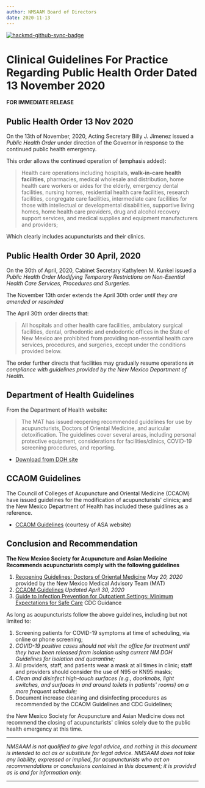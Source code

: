 ```yaml
---
author: NMSAAM Board of Directors
date: 2020-11-13
---
```


[![hackmd-github-sync-badge](https://hackmd.io/ra3YxUOIRCazIpOg2Hbw0g/badge)](https://hackmd.io/ra3YxUOIRCazIpOg2Hbw0g)

# Clinical Guidelines For Practice Regarding Public Health Order Dated 13 November 2020

**FOR IMMEDIATE RELEASE**

## Public Health Order 13 Nov 2020

On the 13th of November, 2020, Acting Secretary Billy J. Jimenez issued a *Public Health Order* under direction of the Governor in response to the continued public health emergency. 

This order allows the continued operation of (emphasis added): 

> Health care operations including hospitals, **walk-in-care health facilities**, pharmacies, medical wholesale and distribution, home health care workers or aides for the elderly, emergency dental facilities, nursing homes, residential health care facilities, research facilities, congregate care facilities, intermediate care facilities for those with intellectual or developmental disabilities, supportive living homes, home health care providers, drug and alcohol recovery support services, and medical supplies and equipment manufacturers and providers;

Which clearly includes acupuncturists and their clinics. 

## Public Health Order 30 April, 2020

On the 30th of April, 2020, Cabinet Secretary Kathyleen M. Kunkel issued a *Public Health Order Modifying Temporary Restrictions on Non-Esential Health Care Services, Procedures and Surgeries.*

The November 13th order extends the April 30th order *until they are amended or rescinded*

The April 30th order directs that: 

> All hospitals and other health care facilities, ambulatory surgical facilities, dental, orthodontic and endodontic offices in the State of New Mexico are prohibited from providing non-essential health care services, procedures, and surgeries, except under the conditions provided below.

The order further directs that facilities may gradually resume operations *in compliance with guidelines provided by the New Mexico Department of Health.* 

## Department of Health Guidelines

From the Department of Health website: 

> The MAT has issued reopening recommended guidelines for use by acupuncturists, Doctors of Oriental Medicine, and auricular detoxification. The guidelines cover several areas, including personal protective equipment, considerations for facilities/clinics, COVID-19 screening procedures, and reporting.

- [Download from DOH site](https://cvmodeling.nmhealth.org/wp-content/uploads/sites/4/2020/05/NMMATAssessmentDOMReopening2020_05_20.pdf)

## CCAOM Guidelines

The Council of Colleges of Acupuncture and Oriental Medicine (CCAOM) have issued guidelines for the modification of acupuncturists' clinics; and the New Mexico Department of Health has included these guidlines as a reference. 

- [CCAOM Guidelines](https://www.asacu.org/wp-content/uploads/CCAOM-Clinic-Infection-Control-Advisory.pdf) (courtesy of ASA website)

## Conclusion and Recommendation

**The New Mexico Society for Acupuncture and Asian Medicine Recommends acupuncturists comply with the following guidelines**

1. [Reopening Guidelines: Doctors of Oriental Medicine](https://cvmodeling.nmhealth.org/wp-content/uploads/sites/4/2020/05/NMMATAssessmentDOMReopening2020_05_20.pdf) *May 20, 2020* provided by the New Mexico Medical Advisory Team (MAT)
2. [CCAOM Guidelines](https://www.asacu.org/wp-content/uploads/CCAOM-Clinic-Infection-Control-Advisory.pdf) *Updated April 30, 2020*
3. [Guide to Infection Prevention for Outpatient Settings: Minimum Expectations for Safe Care](https://www.cdc.gov/hai/settings/outpatient/outpatient-care-guidelines.html) CDC Guidance

As long as acupuncturists follow the above guidelines, including but not limited to:

1. Screening patients for COVID-19 symptoms at time of scheduling, via online or phone screening;
2. *COVID-19 positive cases should not visit the office for treatment until they have been released from isolation using current NM DOH Guidelines for isolation and quarantine;*
3. All providers, staff, and patients wear a mask at all times in clinic; staff and providers should consider the use of N95 or KN95 masks;
4. *Clean and disinfect high-touch surfaces (e.g., doorknobs, light switches, and surfaces in and around toilets in patients' rooms) on a more frequent schedule;*
5. Document increase cleaning and disinfecting procedures as recommended by the CCAOM Guidelines and CDC Guidelines;

the New Mexico Society for Acupuncture and Asian Medicine does not recommend the closing of acupuncturists' clinics solely due to the public health emergency at this time. 

------------------------

*NMSAAM is not qualified to give legal advice, and nothing in this document is intended to act as or substitute for legal advice. NMSAAM does not take any liability, expressed or implied, for acupuncturists who act on recommendations or conclusions contained in this document; it is provided as is and for information only.*

------

